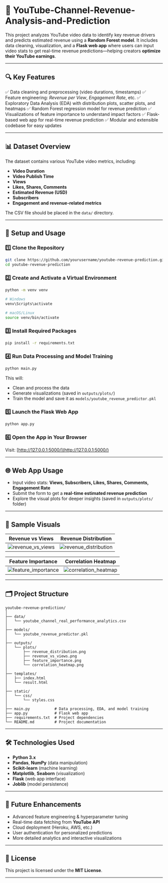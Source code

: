 
# 🎥 YouTube-Channel-Revenue-Analysis-and-Prediction

This project analyzes YouTube video data to identify key revenue drivers and predicts estimated revenue using a **Random Forest model**. It includes data cleaning, visualization, and a **Flask web app** where users can input video stats to get real-time revenue predictions—helping creators **optimize their YouTube earnings**.

---

## 🔍 Key Features

✅ Data cleaning and preprocessing (video durations, timestamps)
✅ Feature engineering: *Revenue per View*, *Engagement Rate*, etc.
✅ Exploratory Data Analysis (EDA) with distribution plots, scatter plots, and heatmaps
✅ Random Forest regression model for revenue prediction
✅ Visualizations of feature importance to understand impact factors
✅ Flask-based web app for real-time revenue prediction
✅ Modular and extensible codebase for easy updates

---

## 📊 Dataset Overview

The dataset contains various YouTube video metrics, including:

* **Video Duration**
* **Video Publish Time**
* **Views**
* **Likes, Shares, Comments**
* **Estimated Revenue (USD)**
* **Subscribers**
* **Engagement and revenue-related metrics**

The CSV file should be placed in the `data/` directory.

---

## 🚀 Setup and Usage

### 1️⃣ Clone the Repository

```bash
git clone https://github.com/yourusername/youtube-revenue-prediction.git
cd youtube-revenue-prediction
```

### 2️⃣ Create and Activate a Virtual Environment

```bash
python -m venv venv

# Windows
venv\Scripts\activate

# macOS/Linux
source venv/bin/activate
```

### 3️⃣ Install Required Packages

```bash
pip install -r requirements.txt
```

### 4️⃣ Run Data Processing and Model Training

```bash
python main.py
```

This will:

* Clean and process the data
* Generate visualizations (saved in `outputs/plots/`)
* Train the model and save it as `models/youtube_revenue_predictor.pkl`

### 5️⃣ Launch the Flask Web App

```bash
python app.py
```

### 6️⃣ Open the App in Your Browser

Visit: [http://127.0.0.1:5000/](http://127.0.0.1:5000/)

---

## 🌐 Web App Usage

* Input video stats: **Views, Subscribers, Likes, Shares, Comments, Engagement Rate**
* Submit the form to get a **real-time estimated revenue prediction**
* Explore the visual plots for deeper insights (saved in `outputs/plots/` folder)

---

## 📸 Sample Visuals

| **Revenue vs Views**                                                                                   | **Revenue Distribution**                                                                                  |
| ------------------------------------------------------------------------------------------------------ | --------------------------------------------------------------------------------------------------------- |
| ![revenue\_vs\_views](https://github.com/user-attachments/assets/61eb28cd-ae60-4b54-a3d8-06cdfc6db21b) | ![revenue\_distribution](https://github.com/user-attachments/assets/ccc15576-a711-420b-8631-ed1512123fd0) |

| **Feature Importance**                                                                                  | **Correlation Heatmap**                                                                                  |
| ------------------------------------------------------------------------------------------------------- | -------------------------------------------------------------------------------------------------------- |
| ![feature\_importance](https://github.com/user-attachments/assets/e1fad969-ab3d-4da7-a955-ec68588fc140) | ![correlation\_heatmap](https://github.com/user-attachments/assets/50655859-8d89-4a51-87c8-0a62a3189cae) |

---

## 🗂️ Project Structure

```
youtube-revenue-prediction/
│
├── data/
│   └── youtube_channel_real_performance_analytics.csv
│
├── models/
│   └── youtube_revenue_predictor.pkl
│
├── outputs/
│   └── plots/
│       ├── revenue_distribution.png
│       ├── revenue_vs_views.png
│       ├── feature_importance.png
│       └── correlation_heatmap.png
│
├── templates/
│   ├── index.html
│   └── result.html
│
├── static/
│   └── css/
│       └── styles.css
│
├── main.py           # Data processing, EDA, and model training
├── app.py            # Flask web app
├── requirements.txt  # Project dependencies
└── README.md         # Project documentation
```

---

## 🛠️ Technologies Used

* **Python 3.x**
* **Pandas**, **NumPy** (data manipulation)
* **Scikit-learn** (machine learning)
* **Matplotlib**, **Seaborn** (visualization)
* **Flask** (web app interface)
* **Joblib** (model persistence)

---

## 🌟 Future Enhancements

* Advanced feature engineering & hyperparameter tuning
* Real-time data fetching from **YouTube API**
* Cloud deployment (Heroku, AWS, etc.)
* User authentication for personalized predictions
* More detailed analytics and interactive visualizations

---

## 📄 License

This project is licensed under the **MIT License**.

---

